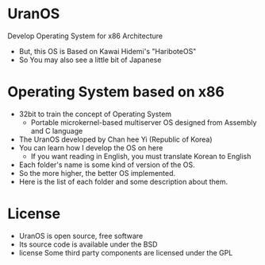 # UranOS
Develop Operating System for x86 Architecture
- But, this OS is Based on Kawai Hidemi's "HariboteOS"
- So You may also see a little bit of Japanese
  
# Operating System based on x86
- 32bit to train the concept of Operating System
    - Portable microkernel-based multiserver OS designed from Assembly and C language
- The UranOS developed by Chan hee Yi (Republic of Korea)
- You can learn how I develop the OS on here
    - If you want reading in English, you must translate Korean to English
- Each folder's name is some kind of version of the OS.
- So the more higher, the better OS implemented.
- Here is the list of each folder and some description about them.

# License
- UranOS is open source, free software
- Its source code is available under the BSD
- license Some third party components are licensed under the GPL
